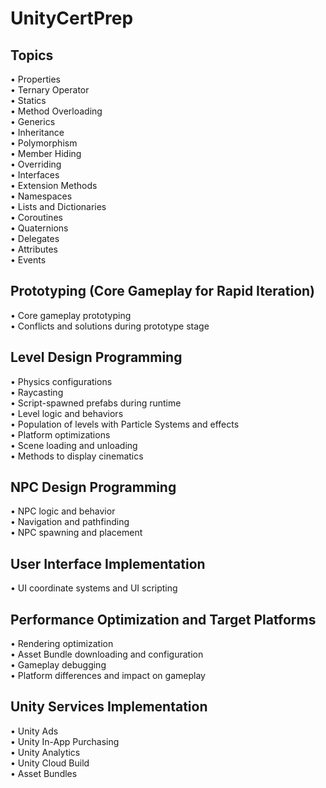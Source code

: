 # UnityCertPrep

## Topics
• Properties<br/>
• Ternary Operator<br/>
• Statics<br/>
• Method Overloading<br/>
• Generics<br/>
• Inheritance<br/>
• Polymorphism<br/>
• Member Hiding<br/>
• Overriding<br/>
• Interfaces<br/>
• Extension Methods<br/>
• Namespaces<br/>
• Lists and Dictionaries<br/>
• Coroutines<br/>
• Quaternions<br/>
• Delegates<br/>
• Attributes<br/>
• Events<br/>

## Prototyping (Core Gameplay for Rapid Iteration)
• Core gameplay prototyping<br/>
• Conflicts and solutions during prototype stage<br/>

## Level Design Programming
• Physics configurations<br/>
• Raycasting<br/>
• Script-spawned prefabs during runtime<br/>
• Level logic and behaviors<br/>
• Population of levels with Particle Systems and effects<br/>
• Platform optimizations<br/>
• Scene loading and unloading<br/>
• Methods to display cinematics<br/>

## NPC Design Programming
• NPC logic and behavior<br/>
• Navigation and pathfinding<br/>
• NPC spawning and placement<br/>

## User Interface Implementation
• UI coordinate systems and UI scripting<br/>

## Performance Optimization and Target Platforms
• Rendering optimization<br/>
• Asset Bundle downloading and configuration<br/>
• Gameplay debugging<br/>
• Platform differences and impact on gameplay<br/>

## Unity Services Implementation
• Unity Ads<br/>
• Unity In-App Purchasing<br/>
• Unity Analytics<br/>
• Unity Cloud Build<br/>
• Asset Bundles<br/>
